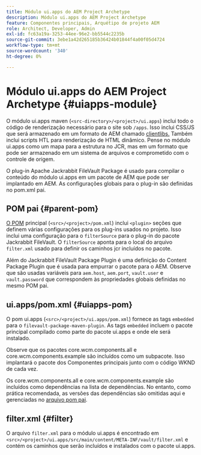 ```yaml
---
title: Módulo ui.apps do AEM Project Archetype
description: Módulo ui.apps do AEM Project Archetype
feature: Componentes principais, Arquétipo de projeto AEM
role: Architect, Developer, Admin
exl-id: fc63a19a-3253-44ee-96e2-bb5544c2235b
source-git-commit: 3ebe1a42d265185b36424b01844f4a00f05d4724
workflow-type: tm+mt
source-wordcount: '340'
ht-degree: 0%

---
```


# Módulo ui.apps do AEM Project Archetype {#uiapps-module}

O módulo ui.apps maven (`<src-directory>/<project>/ui.apps`) inclui todo o código de renderização necessário para o site sob `/apps`. Isso inclui CSS/JS que será armazenado em um formato de AEM chamado [clientlibs.](uifrontend.md#clientlibs) Também inclui scripts HTL para renderização de HTML dinâmico. Pense no módulo ui.apps como um mapa para a estrutura no JCR, mas em um formato que pode ser armazenado em um sistema de arquivos e comprometido com o controle de origem.

O plug-in Apache Jackrabbit FileVault Package é usado para compilar o conteúdo do módulo ui.apps em um pacote de AEM que pode ser implantado em AEM. As configurações globais para o plug-in são definidas no pom.xml pai.

## POM pai {#parent-pom}

[O POM](/help/developing/archetype/using.md#parent-pom)  principal (`<src>/<project>/pom.xml`) inclui  `<plugin>` seções que definem várias configurações para os plug-ins usados no projeto. Isso inclui uma configuração para o `filterSource` para o plug-in do pacote Jackrabbit FileVault. O `filterSource` aponta para o local do arquivo `filter.xml` usado para definir os caminhos jcr incluídos no pacote.

Além do Jackrabbit FileVault Package Plugin é uma definição do Content Package Plugin que é usada para empurrar o pacote para o AEM. Observe que são usadas variáveis para `aem.host`, `aem.port`, `vault.user` e `vault.password` que correspondem às propriedades globais definidas no mesmo POM pai.

## ui.apps/pom.xml {#uiapps-pom}

O pom ui.apps (`<src>/<project>/ui.apps/pom.xml`) fornece as tags `embedded` para o `filevault-package-maven-plugin`. As tags `embedded` incluem o pacote principal compilado como parte do pacote ui.apps e onde ele será instalado.

Observe que os pacotes core.wcm.components.all e core.wcm.components.example são incluídos como um subpacote. Isso implantará o pacote dos Componentes principais junto com o código WKND de cada vez.

Os core.wcm.components.all e core.wcm.components.example são incluídos como dependências na lista de dependências. No entanto, como prática recomendada, as versões das dependências são omitidas aqui e gerenciadas no [arquivo pom pai](/help/developing/archetype/using.md#core-components).

## filter.xml {#filter}

O arquivo `filter.xml` para o módulo ui.apps é encontrado em `<src>/<project>/ui.apps/src/main/content/META-INF/vault/filter.xml` e contém os caminhos que serão incluídos e instalados com o pacote ui.apps.
